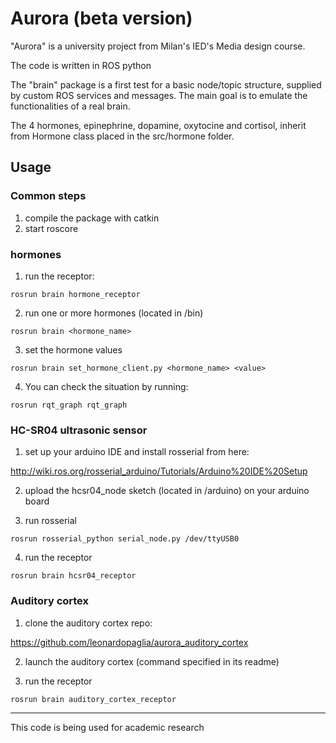 # Aurora (beta version)

"Aurora" is a university project from Milan's IED's Media design course.

The code is written in ROS python

The "brain" package is a first test for a basic node/topic structure, supplied by custom ROS services and messages.
The main goal is to emulate the functionalities of a real brain.

The 4 hormones, epinephrine, dopamine, oxytocine and cortisol, inherit from Hormone class placed in the src/hormone folder.

## Usage

### Common steps

1. compile the package with catkin
2. start roscore

### hormones

1. run the receptor:

`rosrun brain hormone_receptor`

2. run one or more hormones (located in /bin)

`rosrun brain <hormone_name>`

3. set the hormone values

`rosrun brain set_hormone_client.py <hormone_name> <value>`

4. You can check the situation by running:

`rosrun rqt_graph rqt_graph`


### HC-SR04 ultrasonic sensor

1. set up your arduino IDE and install rosserial from here:

http://wiki.ros.org/rosserial_arduino/Tutorials/Arduino%20IDE%20Setup

2. upload the hcsr04_node sketch (located in /arduino) on your arduino board

3. run rosserial

`rosrun rosserial_python serial_node.py /dev/ttyUSB0`

4. run the receptor

`rosrun brain hcsr04_receptor`



### Auditory cortex

1. clone the auditory cortex repo:

https://github.com/leonardopaglia/aurora_auditory_cortex

2. launch the auditory cortex (command specified in its readme)

3. run the receptor

`rosrun brain auditory_cortex_receptor`

---

This code is being used for academic research
